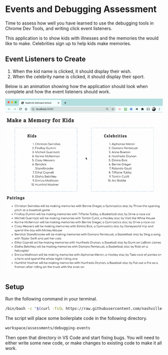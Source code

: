 # Events and Debugging Assessment

Time to assess how well you have learned to use the debugging tools in Chrome Dev Tools, and writing click event listeners.

This application is to show kids with illnesses and the memories the would like to make. Celebrities sign up to help kids make memories.

## Event Listeners to Create

1. When the kid name is clicked, it should display their wish.
1. When the celebrity name is clicked, it should display their sport.

Below is an animation showing how the application should look when complete and how the event listeners should work.

<img src="./images/debugging-events-assessment.gif" width="600px">

## Setup

Run the following command in your terminal.

```sh
/bin/bash -c "$(curl -fsSL https://raw.githubusercontent.com/nashville-software-school/client-side-mastery/srb-split-glassdale/book-3-deshawns-dog-walking/chapters/scripts/assessment.sh)"
```

The script will place some boilerplate code in the following directory.

```sh
workspace/assessments/debugging-events
```

Then open that directory in VS Code and start fixing bugs. You will need to either write some new code, or make changes to existing code to make it all work.

